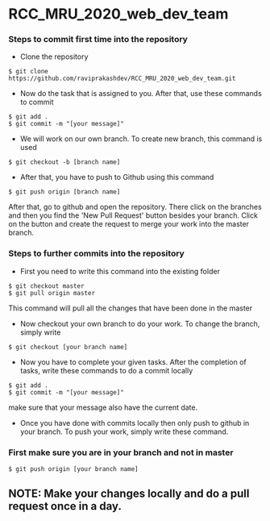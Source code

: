 # RCC_MRU_2020_web_dev_team

### Steps to commit first time into the repository
- Clone the repository
```
$ git clone https://github.com/raviprakashdev/RCC_MRU_2020_web_dev_team.git
```

- Now do the task that is assigned to you. After that, use these commands to commit
```
$ git add .
$ git commit -m "[your message]"
```
- We will work on our own branch. To create new branch, this command is used
```
$ git checkout -b [branch name]
```

- After that, you have to push to Github using this command
```
$ git push origin [branch name]
```

After that, go to github and open the repository. There click on the branches and then you find the 'New Pull Request' button besides your branch. 
Click on the button and create the request to merge your work into the master branch.

### Steps to further commits into the repository
- First you need to write this command into the existing folder
```
$ git checkout master
$ git pull origin master
```
This command will pull all the changes that have been done in the master

- Now checkout your own branch to do your work. To change the branch, simply write
```
$ git checkout [your branch name]
```

- Now you have to complete your given tasks. After the completion of tasks, write these commands to do a commit locally
```
$ git add .
$ git commit -m "[your message]"
```
make sure that your message also have the current date.

- Once you have done with commits locally then only push to github in your branch. To push your work, simply write these command.
### First make sure you are in your branch and not in master
```
$ git push origin [your branch name]
```

## NOTE: Make your changes locally and do a pull request once in a day.